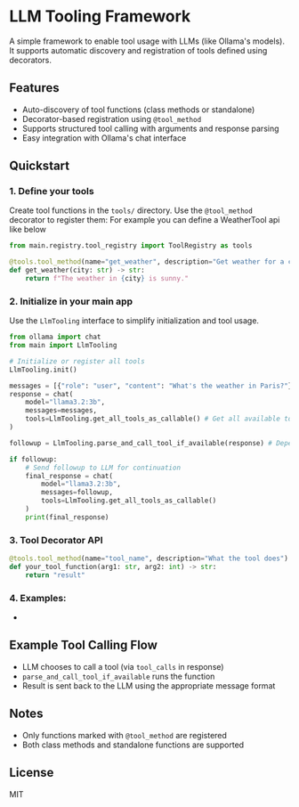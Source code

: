 
# LLM Tooling Framework

A simple framework to enable tool usage with LLMs (like Ollama's models). It supports automatic discovery and registration of tools defined using decorators.

## Features

- Auto-discovery of tool functions (class methods or standalone)
- Decorator-based registration using `@tool_method`
- Supports structured tool calling with arguments and response parsing
- Easy integration with Ollama's chat interface

## Quickstart

### 1. Define your tools

Create tool functions in the `tools/` directory. Use the `@tool_method` decorator to register them:
For example you can define a WeatherTool api like below
```python
from main.registry.tool_registry import ToolRegistry as tools

@tools.tool_method(name="get_weather", description="Get weather for a city")
def get_weather(city: str) -> str:
    return f"The weather in {city} is sunny."
```

### 2. Initialize in your main app

Use the `LlmTooling` interface to simplify initialization and tool usage.

```python
from ollama import chat
from main import LlmTooling

# Initialize or register all tools
LlmTooling.init()

messages = [{"role": "user", "content": "What's the weather in Paris?"}]
response = chat(
    model="llama3.2:3b",
    messages=messages,
    tools=LlmTooling.get_all_tools_as_callable() # Get all available tools
)

followup = LlmTooling.parse_and_call_tool_if_available(response) # Depending on the LLM response, call the requried tool if needed 

if followup:
    # Send followup to LLM for continuation
    final_response = chat(
        model="llama3.2:3b",
        messages=followup,
        tools=LlmTooling.get_all_tools_as_callable()
    )
    print(final_response)
```

### 3. Tool Decorator API

```python
@tools.tool_method(name="tool_name", description="What the tool does")
def your_tool_function(arg1: str, arg2: int) -> str:
    return "result"
```

### 4. Examples:
- 

## Example Tool Calling Flow

- LLM chooses to call a tool (via `tool_calls` in response)
- `parse_and_call_tool_if_available` runs the function
- Result is sent back to the LLM using the appropriate message format

## Notes

- Only functions marked with `@tool_method` are registered
- Both class methods and standalone functions are supported

## License

MIT
